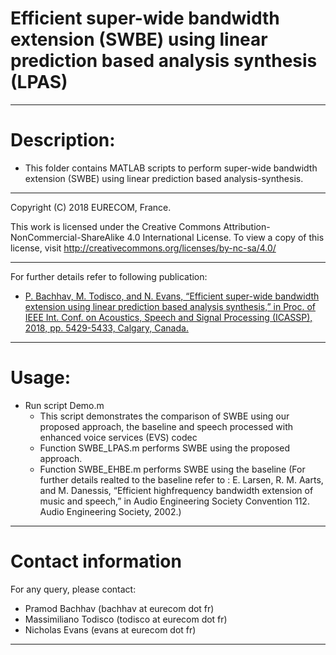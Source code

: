 # Efficient super-wide bandwidth extension (SWBE) using linear prediction based analysis synthesis (LPAS)
____________________________________________________________________________

# Description:
- This folder contains MATLAB scripts to perform super-wide bandwidth extension (SWBE) using linear prediction based analysis-synthesis.
____________________________________________________________________________

Copyright (C) 2018 EURECOM, France.

This work is licensed under the Creative Commons Attribution-NonCommercial-ShareAlike 4.0 International
License. To view a copy of this license, visit http://creativecommons.org/licenses/by-nc-sa/4.0/
____________________________________________________________________________

For further details refer to following publication:
- [P. Bachhav, M. Todisco, and N. Evans, “Efficient super-wide bandwidth extension using linear prediction based analysis synthesis,” in Proc. of IEEE Int. Conf. on Acoustics, Speech and Signal Processing (ICASSP), 2018, pp. 5429-5433, Calgary, Canada.](http://www.eurecom.fr/fr/publication/5502/download/sec-publi-5502.pdf)
____________________________________________________________________________

# Usage:

- Run script Demo.m 
	- This script demonstrates the comparison of SWBE using our proposed approach, the baseline and speech processed with enhanced voice services (EVS) codec
	- Function SWBE_LPAS.m performs SWBE using the proposed approach.
	- Function SWBE_EHBE.m performs SWBE using the baseline 
	         (For further details realted to the baseline refer to : E. Larsen, R. M. Aarts, and M. Danessis, “Efficient highfrequency bandwidth extension of music and speech,” in Audio Engineering Society Convention 112. Audio Engineering Society, 2002.)

____________________________________________________________________________
   
# Contact information

For any query, please contact:

- Pramod Bachhav (bachhav at eurecom dot fr)
- Massimiliano Todisco (todisco at eurecom dot fr)
- Nicholas Evans (evans at eurecom dot fr)

____________________________________________________________________________
